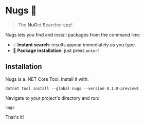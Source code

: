 # Nugs :chicken:

> The **NuG**et **S**earcher app!

Nugs lets you find and install packages from the command line:

* :bulb: **Instant search**: results appear immediately as you type.
* :rocket: **Package installation**: just press `enter`!

## Installation

Nugs is a .NET Core Tool. Install it with:

```
dotnet tool install --global nugs --version 0.1.0-preview1
```

Navigate to your project's directory and run:

```
nugs
```

That's it!
